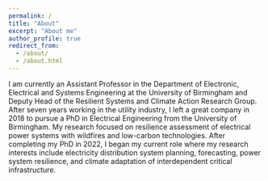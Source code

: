 ```yaml
---
permalink: /
title: "About"
excerpt: "About me"
author_profile: true
redirect_from:
  - /about/
  - /about.html
---
```


I am currently an Assistant Professor in the Department of Electronic, Electrical and Systems Engineering at the University of Birmingham and Deputy Head of the Resilient Systems and Climate Action Research Group. After seven years working in the utility industry, I left a great company in 2018 to pursue a PhD in Electrical Engineering from the University of Birmingham. My research focused on resilience assessment of electrical power systems with wildfires and low-carbon technologies. After completing my PhD in 2022, I began my current role where my research interests include electricity distribution system planning, forecasting, power system resilience, and climate adaptation of interdependent critical infrastructure.
